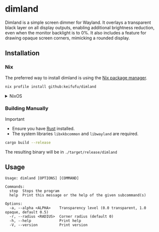 # dimland

Dimland is a simple screen dimmer for Wayland. It overlays a transparent black layer on all display outputs, enabling additional brightness reduction, even when the monitor backlight is to 0%. It also includes a feature for drawing opaque screen corners, mimicking a rounded display.

## Installation

### Nix

The preferred way to install dimland is using the [Nix package manager].

```bash
nix profile install github:keifufu/dimland
```

<details>
<summary>NixOS</summary>

Import the flake and add `inputs.dimland.packages.${system}.default` to your packages.

</details>

### Building Manually

> [!IMPORTANT]
>
> - Ensure you have [Rust] installed.
> - The system libraries `libxkbcommon` and `libwayland` are required.

```bash
cargo build --release
```

The resulting binary will be in `./target/release/dimland`

## Usage

```
Usage: dimland [OPTIONS] [COMMAND]

Commands:
  stop  Stops the program
  help  Print this message or the help of the given subcommand(s)

Options:
  -a, --alpha <ALPHA>    Transparency level (0.0 transparent, 1.0 opaque, default 0.5)
  -r, --radius <RADIUS>  Corner radius (default 0)
  -h, --help             Print help
  -V, --version          Print version
```

[Nix package manager]: https://nixos.org/download/
[Rust]: https://ww.rust-lang.org/
